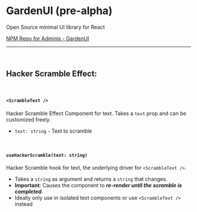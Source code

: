 # GardenUI (pre-alpha)

Open Source minimal UI library for React

[NPM Repo for Adminis - GardenUI](https://www.npmjs.com/package/adminis-gardenui)

---

<br>

## Hacker Scramble Effect:

<br>

#### `<ScrambleText />`

Hacker Scramble Effect Component for text. Takes a `text` prop and can be customized freely.

- `text: string` - Text to scramble

<br>

#### `useHackerScramble(text: string)`

Hacker Scramble hook for text, the underlying driver for `<ScrambleText />`.

- Takes a `string` as argument and returns a `string` that changes.
- **Important**: Causes the component to **_re-render until the scramble is completed_**.
- Ideally only use in isolated text components or use `<ScrambleText />` instead
